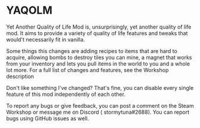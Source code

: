 # YAQOLM

Yet Another Quality of Life Mod is, unsurprisingly, yet another quality of life mod. It aims to provide a variety of
quality of life features and tweaks that would't necessarily fit in vanilla.

Some things this changes are adding recipes to items that are hard to acquire, allowing bombs to destroy tiles you can
mine, a magnet that works from your inventory and lets you pull items in the world to you and a whole lot more. For a
full list of changes and features, see the Workshop description

Don't like something I've changed? That's fine, you can disable every single feature of this mod independently of each
other.

To report any bugs or give feedback, you can post a comment on the Steam Workshop or message me on Discord (
stormytuna#2688). You can report bugs using GitHub issues as well.